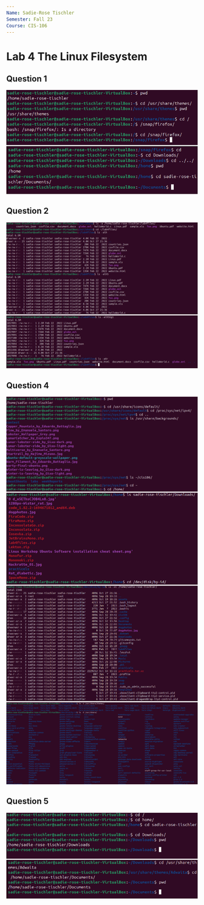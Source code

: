 ```yaml
---
Name: Sadie-Rose Tischler
Semester: Fall 23
Course: CIS-106
---
```


# Lab 4 The Linux Filesystem

## Question 1

![q1-1](lab4-q1-1.png)<br>
![q1-2](lab4-q1-2.png)<br>

## Question 2

![q2-1](lab4-q2-1.png)<br>
![q2-2](lab4-q2-2.png)<br>

## Question 4

![q4-1](lab4-q4-1.png)<br>
![q4-2](lab4-q4-2.png)<br>
![q4-3](lab4-q4-3.png)<br>
![q4-4](lab4-q4-4.png)<br>

## Question 5

![q5-1](lab4-q5-1.png)<br>
![q5-2](lab4-q5-2.png)<br>
